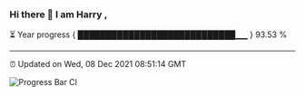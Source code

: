 ### Hi there 👋 I am Harry , 

⏳ Year progress { ████████████████████████████▁▁ } 93.53 %

---

⏰ Updated on Wed, 08 Dec 2021 08:51:14 GMT

![Progress Bar CI](https://github.com/duykhang68/duykhang68/workflows/Progress%20Bar%20CI/badge.svg)
